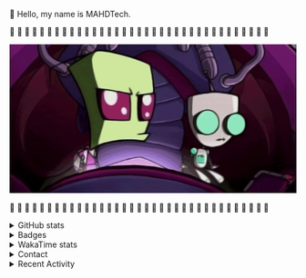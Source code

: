 
:wave: Hello, my name is MAHDTech.

:pineapple: :salt: :pineapple: :salt: :pineapple: :salt: :pineapple: :salt: :pineapple: :salt: :pineapple: :salt: :pineapple: :salt: :pineapple: :salt: :pineapple: :salt: :pineapple: :salt: :pineapple: :salt: :pineapple: :salt: :pineapple: :salt: :pineapple: :salt: :pineapple: :salt: :pineapple: :salt: :pineapple: :salt: :pineapple:

![The doom song](https://github.com/MAHDTech/MAHDTech/blob/trunk/images/doom_song.gif?raw=true)

:pineapple: :salt: :pineapple: :salt: :pineapple: :salt: :pineapple: :salt: :pineapple: :salt: :pineapple: :salt: :pineapple: :salt: :pineapple: :salt: :pineapple: :salt: :pineapple: :salt: :pineapple: :salt: :pineapple: :salt: :pineapple: :salt: :pineapple: :salt: :pineapple: :salt: :pineapple: :salt: :pineapple: :salt: :pineapple:

<details>
  <summary>GitHub stats</summary>

  <p align="center">
    <img src="https://github-readme-stats.vercel.app/api?username=MAHDTech&theme=synthwave&show_icons=true"/>
  </p>

  <p align="center">
    <img src="https://github-profile-trophy.vercel.app/?username=MAHDTech&theme=radical&column=3&margin-w=15&margin-h=15"
  </p>

</details>

<details>
  <summary>Badges</summary>

<!--START_SECTION:badges-->
[![CKA: Certified Kubernetes Administrator](https://images.credly.com/size/110x110/images/8b8ed108-e77d-4396-ac59-2504583b9d54/cka_from_cncfsite__281_29.png)](http://www.credly.com/badges/30c7981e-3626-4917-a19b-50492750187e "CKA: Certified Kubernetes Administrator")
[![CKAD: Certified Kubernetes Application Developer](https://images.credly.com/size/110x110/images/f88d800c-5261-45c6-9515-0458e31c3e16/ckad_from_cncfsite.png)](http://www.credly.com/badges/83d81826-c25e-4853-81eb-bcf626f82257 "CKAD: Certified Kubernetes Application Developer")
[![LFD259: Kubernetes for Developers](https://images.credly.com/size/110x110/images/5c15c611-e2dc-44ad-b39e-503bed8804c7/LF_logobadge.png)](http://www.credly.com/badges/5d889a6a-6b1c-4484-83f6-4d43185f4d24 "LFD259: Kubernetes for Developers")
[![LFS258: Kubernetes Fundamentals](https://images.credly.com/size/110x110/images/9e4096f6-038b-4c0a-ad60-832ef84cbf14/LF_logobadge.png)](http://www.credly.com/badges/afa067be-977e-482c-913f-774f8f6892b0 "LFS258: Kubernetes Fundamentals")
<!--END_SECTION:badges-->

</details>

<details>
  <summary>WakaTime stats</summary>

  <!-- https://wakatime.com/@MAHDTech -->

  <!-- Languages over All Time -->
  <p align="center">
    <img src="https://wakatime.com/share/@MAHDTech/9dbc6803-cc8d-419e-8842-3ddde3936e43.svg" height="400"/>
  </p>

  <!-- Languages over Last 30 Days -->
  <p align="center">
    <img src="https://wakatime.com/share/@MAHDTech/a244709d-7a8d-4156-ab95-3c12a177166c.svg" height="400"/>
  </p>

  <!-- Editors over Last 30 Days -->
  <p align="center">
    <img src="https://wakatime.com/share/@MAHDTech/41c88c1f-2f96-493e-bf97-fcd801be9253.svg" height="400"/>
  </p>

  <!-- Operating Systems over Last 30 Days -->
  <p align="center">
    <img src="https://wakatime.com/share/@MAHDTech/64ae3ac8-369e-4f87-8c8d-6a30bb344113.svg" height="400"/>
  </p>

</details>

<details>
  <summary>Contact</summary>

<!-- Social Section -->
<p align="center">
  <i>Places where you can say hi!</i>
</p>

<p align="center">

  <a href= "https://github.com/MAHDTech/">
    <img src="https://img.icons8.com/material-outlined/30/689d6a/source-code.png"/>
  </a>

  <a href= "https://www.linkedin.com/in/MAHDTech/">
    <img src="https://img.icons8.com/material-outlined/30/689d6a/linkedin.png"/>
  </a>

  <a href= "https://twitter.com/MAHDTecher">
    <img src="https://img.icons8.com/material-outlined/30/689d6a/twitter.png"/>
  </a>

  <a href= "https://www.mahdtech.com">
    <img src="https://img.icons8.com/material-outlined/30/689d6a/geography.png"/>
  </a>

  <a href="https://mahdtech.com/resume">
    <img src="https://img.icons8.com/material-outlined/30/689d6a/parse-from-clipboard.png"/>
  </a>

  <a href="mailto:mahdtech@salt-labs.dev">
    <img src="https://img.icons8.com/ios-glyphs/30/689d6a/physics.png"/>
  </a>

  <a href="https://stackoverflow.com/users/10085799/mahdtech">
    <img src="https://img.icons8.com/metro/26/689d6a/stackoverflow.png"/>
  </a>

</p>

</details>

<details>
  <summary>Recent Activity</summary>

<!--RECENT_ACTIVITY:start-->
1. ❗️ Opened issue [#32](https://github.com/zeljkoobrenovic/sokrates/issues/32) in [zeljkoobrenovic/sokrates](https://github.com/zeljkoobrenovic/sokrates)
2. 💪 Opened PR [#20](https://github.com/salt-labs/arweave-miner/pull/20) in [salt-labs/arweave-miner](https://github.com/salt-labs/arweave-miner)
3. 🎉 Merged PR [#19](https://github.com/salt-labs/arweave-miner/pull/19) in [salt-labs/arweave-miner](https://github.com/salt-labs/arweave-miner)
4. 💪 Opened PR [#11](https://github.com/salt-labs/truenas-charts/pull/11) in [salt-labs/truenas-charts](https://github.com/salt-labs/truenas-charts)
5. 💪 Opened PR [#19](https://github.com/salt-labs/arweave-miner/pull/19) in [salt-labs/arweave-miner](https://github.com/salt-labs/arweave-miner)
6. ⭐ Starred [zeljkoobrenovic/sokrates](https://github.com/zeljkoobrenovic/sokrates)
7. ⭐ Starred [zeljkoobrenovic/sokrates-oss-landscape-analysis](https://github.com/zeljkoobrenovic/sokrates-oss-landscape-analysis)
8. ⭐ Starred [resume/resume.github.com](https://github.com/resume/resume.github.com)
9. ⭐ Starred [alex-shpak/hugo-book](https://github.com/alex-shpak/hugo-book)
10. 🎉 Merged PR [#10](https://github.com/salt-labs/truenas-charts/pull/10) in [salt-labs/truenas-charts](https://github.com/salt-labs/truenas-charts)
<!--RECENT_ACTIVITY:end-->

</details>


